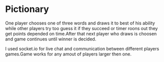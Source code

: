 # Pictionary

One player chooses one of three words and draws it to best of his ability while other players try too guess it if they succeed or timer roons out they get points depended on time.After that next player who draws is choosen and game continues until winner is decided.

I used socket.io for live chat and communication between different players games.Game works for any amout of players larger then one.
